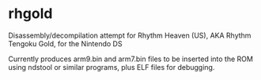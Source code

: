 # rhgold
Disassembly/decompilation attempt for Rhythm Heaven (US), AKA Rhythm Tengoku Gold, for the Nintendo DS

Currently produces arm9.bin and arm7.bin files to be inserted into the ROM using ndstool or similar programs, plus ELF files for debugging.